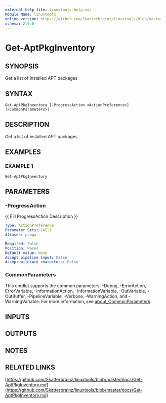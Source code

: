 ```yaml
---
external help file: linuxtools-help.xml
Module Name: linuxtools
online version: https://github.com/Skatterbrainz/linuxtools/blob/master/docs/Get-AptPkgInventory.md
schema: 2.0.0
---
```


# Get-AptPkgInventory

## SYNOPSIS
Get a list of installed APT packages

## SYNTAX

```
Get-AptPkgInventory [-ProgressAction <ActionPreference>] [<CommonParameters>]
```

## DESCRIPTION
Get a list of installed APT packages

## EXAMPLES

### EXAMPLE 1
```
Get-AptPkgInventory
```

## PARAMETERS

### -ProgressAction
{{ Fill ProgressAction Description }}

```yaml
Type: ActionPreference
Parameter Sets: (All)
Aliases: proga

Required: False
Position: Named
Default value: None
Accept pipeline input: False
Accept wildcard characters: False
```

### CommonParameters
This cmdlet supports the common parameters: -Debug, -ErrorAction, -ErrorVariable, -InformationAction, -InformationVariable, -OutVariable, -OutBuffer, -PipelineVariable, -Verbose, -WarningAction, and -WarningVariable. For more information, see [about_CommonParameters](http://go.microsoft.com/fwlink/?LinkID=113216).

## INPUTS

## OUTPUTS

## NOTES

## RELATED LINKS

[https://github.com/Skatterbrainz/linuxtools/blob/master/docs/Get-AptPkgInventory.md](https://github.com/Skatterbrainz/linuxtools/blob/master/docs/Get-AptPkgInventory.md)

